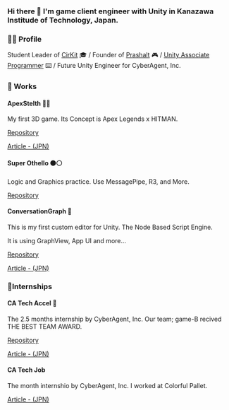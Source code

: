 ### Hi there 👋 I'm game client engineer with Unity in Kanazawa Institude of Technology, Japan.

### 🏃‍♂️ Profile
Student Leader of [CirKit](https://twitter.com/CirKit_CO) 🎓 / Founder of [Prashalt](https://twitter.com/PrashaltGame) 🎮 / [Unity Associate Programmer](https://www.credly.com/badges/fc4028af-74a0-4035-8144-a0f62485eb86/public_url) ⌨️ / Future Unity Engineer for CyberAgent, Inc.

### 🔭 Works
#### ApexStelth 🥷🏾
My first 3D game. Its Concept is Apex Legends x HITMAN.

[Repository](https://github.com/AtsuAtsu0120/ApexStelth)

[Article - (JPN)](https://qiita.com/AtsuAtsu0120/items/e7e51b9c1925d5101e0d)

#### Super Othello ⚫⚪
Logic and Graphics practice. Use MessagePipe, R3, and More.

[Repository](https://github.com/AtsuAtsu0120/SuperOthello)

#### ConversationGraph 💬
This is my first custom editor for Unity.
The Node Based Script Engine.

It is using GraphView, App UI and more...

[Repository](https://github.com/PrashaltGames/Unity-ConversationGraph)

[Article - (JPN)](https://qiita.com/AtsuAtsu0120/items/93b05d200fb1481d0bbc)

### 🏢Internships
#### CA Tech Accel 👟
The 2.5 months internship by CyberAgent, Inc.
Our team; game-B recived THE BEST TEAM AWARD. 

[Repository](https://github.com/AtsuAtsu0120/AtsuAtsu0120-Tech-Accel_2023-2024)

[Article - (JPN)](https://qiita.com/AtsuAtsu0120/items/534fefc8fd0b5b3c70c1)

#### CA Tech Job
The month internshio by CyberAgent, Inc.
I worked at Colorful Pallet.

[Article - (JPN)](https://developers.cyberagent.co.jp/blog/archives/49795/)
<!--
**AtsuAtsu0120/AtsuAtsu0120** is a ✨ _special_ ✨ repository because its `README.md` (this file) appears on your GitHub profile.

Here are some ideas to get you started:

- 🔭 I’m currently working on ...
- 🌱 I’m currently learning ...
- 👯 I’m looking to collaborate on ...
- 🤔 I’m looking for help with ...
- 💬 Ask me about ...
- 📫 How to reach me: ...
- 😄 Pronouns: ...
- ⚡ Fun fact: ...
-->
